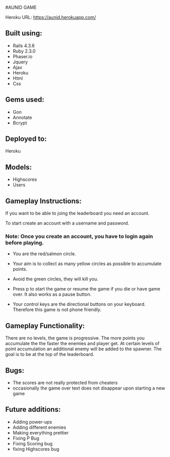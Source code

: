 #AUNID GAME

Heroku URL: https://aunid.herokuapp.com/

## Built using:

* Rails 4.3.6
* Ruby 2.3.0
* Phaser.io
* Jquery
* Ajax
* Heroku
* Html
* Css

## Gems used:

* Gon
* Annotate
* Bcrypt

## Deployed to:
Heroku

## Models:

* Highscores
* Users

## Gameplay Instructions:

If you want to be able to joing the leaderboard you need an account.

To start create an account with a username and password.

### Note: Once you create an account, you have to login again before playing.

* You are the red/salmon circle.
* Your aim is to collect as many yellow circles as possible to accumulate points.
* Avoid the green circles, they will kill you.

* Press p to start the game or resume the game if you die or have game over.
It also works as a pause button.

* Your control keys are the directional buttons on your keyboard. Therefore this game is not phone friendly.

## Gameplay Functionality:

There are no levels, the game is progressive. The more points you accumulate the the faster the enemies and player get. At certain levels of point accumulation an additional enemy will be added to the spawner. The goal is to be at the top of the leaderboard.

## Bugs:
* The scores are not really protected from cheaters
* occasionally the game over text does not disappear upon starting a new game

## Future additions:
* Adding power-ups
* Adding different enemies
* Making everything prettier
* Fixing P Bug
* Fixing Scoring bug
* fixing Highscores bug
